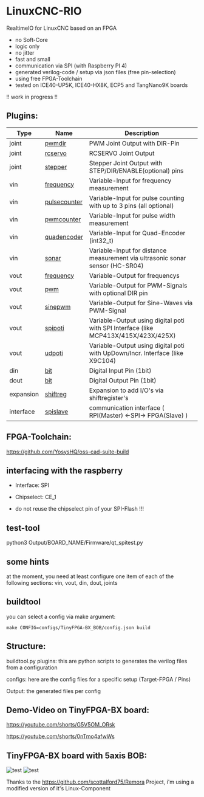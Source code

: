 # LinuxCNC-RIO

RealtimeIO for LinuxCNC based on an FPGA

* no Soft-Core
* logic only
* no jitter
* fast and small
* communication via SPI (with Raspberry PI 4)
* generated verilog-code / setup via json files (free pin-selection)
* using free FPGA-Toolchain
* tested on ICE40-UP5K, ICE40-HX8K, ECP5 and TangNano9K boards

!! work in progress !!

## Plugins:

| Type | Name | Description |
| --- | --- | --- |
| joint | [pwmdir](plugins/joint_pwmdir) | PWM Joint Output with DIR-Pin |
| joint | [rcservo](plugins/joint_rcservo) | RCSERVO Joint Output |
| joint | [stepper](plugins/joint_stepper) | Stepper Joint Output with STEP/DIR/ENABLE(optional) pins |
| vin | [frequency](plugins/vin_frequency) | Variable-Input for frequency measurement |
| vin | [pulsecounter](plugins/vin_pulsecounter) | Variable-Input for pulse counting with up to 3 pins (all optional) |
| vin | [pwmcounter](plugins/vin_pwmcounter) | Variable-Input for pulse width measurement |
| vin | [quadencoder](plugins/vin_quadencoder) | Variable-Input for Quad-Encoder (int32_t) |
| vin | [sonar](plugins/vin_sonar) | Variable-Input for distance measurement via ultrasonic sonar sensor (HC-SR04) |
| vout | [frequency](plugins/vout_frequency) | Variable-Output for frequencys |
| vout | [pwm](plugins/vout_pwm) | Variable-Output for PWM-Signals with optional DIR pin |
| vout | [sinepwm](plugins/vout_sinepwm) | Variable-Output for Sine-Waves via PWM-Signal |
| vout | [spipoti](plugins/vout_spipoti) | Variable-Output using digital poti with SPI Interface (like MCP413X/415X/423X/425X) |
| vout | [udpoti](plugins/vout_udpoti) | Variable-Output using digital poti with UpDown/Incr. Interface (like X9C104) |
| din | [bit](plugins/din_bit) | Digital Input Pin (1bit) |
| dout | [bit](plugins/dout_bit) | Digital Output Pin (1bit) |
| expansion | [shiftreg](plugins/expansion_shiftreg) | Expansion to add I/O's via shiftregister's |
| interface | [spislave](plugins/interface_spislave) | communication interface ( RPI(Master) <-SPI-> FPGA(Slave) ) |


## FPGA-Toolchain:

 https://github.com/YosysHQ/oss-cad-suite-build


## interfacing with the raspberry

* Interface: SPI

* Chipselect: CE_1

* do not reuse the chipselect pin of your SPI-Flash !!!


## test-tool

python3 Output/BOARD_NAME/Firmware/qt_spitest.py


## some hints
at the moment, you need at least configure one item of each of the following sections:
 vin, vout, din, dout, joints


## buildtool

you can select a config via make argument:

```
make CONFIG=configs/TinyFPGA-BX_BOB/config.json build
```


## Structure:

buildtool.py plugins:  this are python scripts to generates the verilog files from a configuration

configs: here are the config files for a specific setup (Target-FPGA / Pins)

Output: the generated files per config


## Demo-Video on TinyFPGA-BX board:

https://youtube.com/shorts/G5V5OM_ORsk

https://youtube.com/shorts/0nTmo4afwWs


## TinyFPGA-BX board with 5axis BOB:

![test](https://raw.githubusercontent.com/multigcs/LinuxCNC-RIO/main/files/4x.jpg)
![test](https://raw.githubusercontent.com/multigcs/LinuxCNC-RIO/main/files/schema.svg)


Thanks to the https://github.com/scottalford75/Remora Project, i'm using a modified version of it's Linux-Component
